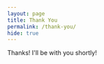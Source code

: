 ```yaml
---
layout: page
title: Thank You
permalink: /thank-you/
hide: true
---
```


Thanks! I'll be with you shortly!
